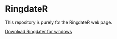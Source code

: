 # RingdateR

This repository is purely for the RingdateR web page.

<a href="https://1drv.ms/u/s!Ah29EvbL18tOjst-Gaep6XOETovtWg?download=1">Download Ringdater for windows</a>


